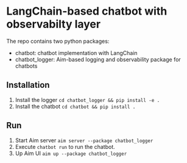 # LangChain-based chatbot with observabilty layer

The repo contains two python packages:
- chatbot: chatbot implementation with LangChain
- chatbot_logger: Aim-based logging and observability package for chatbots 

## Installation

1. Install the logger `cd chatbot_logger && pip install -e .`
2. Install the chatbot `cd chatbot && pip install .`
   
## Run

1. Start Aim server `aim server --package chatbot_logger`
2. Execute `chatbot run` to run the chatbot.
3. Up Aim UI `aim up --package chatbot_logger`
